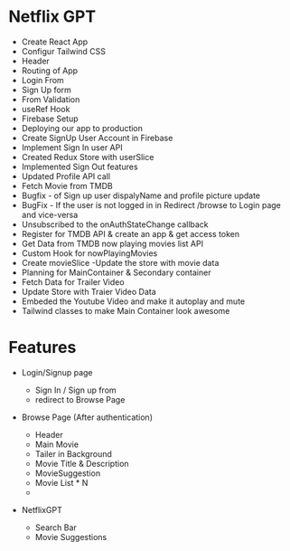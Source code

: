 # Netflix GPT

- Create React App
- Configur Tailwind CSS
- Header 
- Routing of App
- Login From
- Sign Up form
- From Validation
- useRef Hook
- Firebase Setup
- Deploying our app to production
- Create SignUp User Account in Firebase
- Implement Sign In user API
- Created Redux Store with userSlice
- Implemented Sign Out features
- Updated Profile API call
- Fetch Movie from TMDB
- Bugfix - of Sign up user dispalyName and profile picture update
- BugFix - If the user is not logged in in Redirect /browse to Login page and vice-versa
- Unsubscribed to the onAuthStateChange callback
- Register for TMDB API & create an app & get access token
- Get Data from TMDB now playing movies list API
- Custom Hook for nowPlayingMovies
- Create movieSlice
-Update the store with movie data
- Planning for MainContainer & Secondary container
- Fetch Data for Trailer Video
- Update Store with Traier Video Data
- Embeded the Youtube Video and make it autoplay and mute
- Tailwind classes to make Main Container look awesome

# Features

- Login/Signup page
    - Sign In / Sign up from
    - redirect to Browse Page

- Browse Page (After authentication)
    - Header
    - Main Movie
     - Tailer in Background
     - Movie Title & Description
    - MovieSuggestion
     - Movie List * N
     - 

- NetflixGPT
    - Search Bar
    - Movie Suggestions
